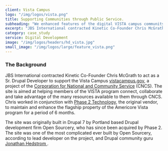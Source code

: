 ```yaml
---
client: Vista Campus
logo: "/img/logos/vista.png"
title: Supporting Communities through Public Service.
subheading: "We enhanced features of the digital VISTA campus community for the 50th anniversary of the Americore"
excerpt: "JBS International contracted Kinetic Co-Founder Chris McGrath to act as a Sr. Drupal Developer to support the Vista Campus, a project of the Corporation for National and Community Service (CNCS)."
category: case_study
service: Digital Development
image: "/img/logos/headers/hd_vista.jpg"
small_image: "/img/logos/large/feature_vista.png"
---
```


### The Background

JBS International contracted Kinetic Co-Founder Chris McGrath to act as a Sr. Drupal Developer to support the Vista Campus [vistacampus.gov](http://vistacampus.gov/), a project of the [Corporation for National and Community Service](https://www.nationalservice.gov/) (CNCS). The site is aimed at helping members of the VISTA program connect, collaborate and take advantage of the many resources available to them through CNCS. Chris worked in conjunction with [Phase 2 Technology](https://www.phase2technology.com/), the original vendor, to maintain and enhance the flagship property of the Americore Vista program for a period of 6 months.

The site was originally built in Drupal 7 by Portland based Drupal development firm Open Sourcery, who has since been acquired by Phase 2. The site was one of the most complicated ever built by Open Sourcery, according to lead developer on the project, and Drupal community guru [Jonathan Hedstrom ](https://www.drupal.org/u/jhedstrom).
